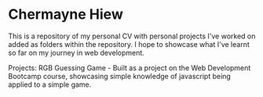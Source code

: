 # Chermayne Hiew
This is a repository of my personal CV with personal projects I've worked on added as folders within the repository. I hope to showcase what I've learnt so far on my journey in web development. 

Projects: 
RGB Guessing Game - Built as a project on the Web Development Bootcamp course, showcasing simple knowledge of javascript being applied to a simple game. 
